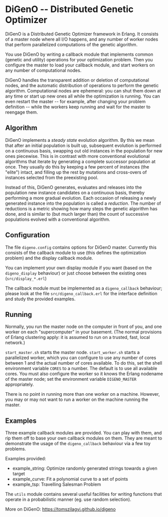 # DiGenO -- Distributed Genetic Optimizer

DiGenO is a Distributed Genetic Optimizer framework in Erlang. It
consists of a master node where all I/O happens, and any number of
worker nodes that perform parallelized computations of the genetic
algorithm.

You use DiGenO by writing a callback module that implements common
(genetic and utility) operations for your optimization problem. Then
you configure the master to load your callback module, and start
workers on any number of computational nodes.

DiGenO handles the transparent addition or deletion of computational
nodes, and the automatic distribution of operations to perform the
genetic algorithm. Computational nodes are ephemeral: you can shut
them down at any time or start up new ones all while the optimization
is running. You can even restart the master -- for example, after
changing your problem definition -- while the workers keep running and
wait for the master to reengage them.

## Algorithm

DiGenO implements a *steady state* evolution algorithm. By this we
mean that after an initial population is built up, subsequent
evolution is performed on a continuous basis, swapping out old
instances in the population for new ones piecewise. This is in
contrast with more conventional evolutional algorithms that iterate by
generating a complete successor population at once. They usually do
this by keeping a few percent of instances (the "elite") intact, and
filling up the rest by mutations and cross-overs of instances selected
from the preexisting pool.

Instead of this, DiGenO generates, evaluates and releases into the
population new instance candidates on a continuous basis, thereby
performing a more gradual evolution. Each occasion of releasing a
newly generated instance into the population is called a *reduction*.
The number of reductions is a metric showing how many steps the
genetic algorithm has done, and is similar to (but much larger than)
the count of successive populations evolved with a conventional
algorithm.

## Configuration

The file `digeno.config` contains options for DiGenO master. Currently
this consists of the callback module to use (this defines the
optimization problem) and the display callback module.

You can implement your own display module if you want (based on the
`digeno_display` behaviour) or just choose between the existing ones
(`src/display_*.erl`)

The callback module must be implemented as a `digeno_callback`
behaviour; please look at the file `src/digeno_callback.erl` for the
interface definition and study the provided examples.

## Running

Normally, you run the master node on the computer in front of you, and
one worker on each "supercomputer" in your basement. (The normal
provisions of Erlang clustering apply: it is assumed to run on a
trusted, fast, local network.)

`start_master.sh` starts the master node. `start_worker.sh` starts a
parallelized worker, which you can configure to use any number of
cores between 1 and the actual number of cores available. To do this,
set the shell environment variable `CORES` to a number. The default is
to use all available cores. You must also configure the worker so it
knows the Erlang nodename of the master node; set the environment
variable `DIGENO_MASTER` appropriately.

There is no point in running more than one worker on a machine.
However, you may or may not want to run a worker on the machine
running the master.

## Examples

Three example callback modules are provided. You can play with them,
and rip them off to base your own callback modules on them. They are
meant to demonstrate the usage of the `digeno_callback` behaviour via
a few toy problems.

Examples provided:
- example_string: Optimize randomly generated strings towards a given target
- example_curve: Fit a polynomial curve to a set of points
- example_tsp: Travelling Salesman Problem

The `utils` module contains several useful facilities for writing
functions that operate in a probabilistic manner (eg. use random
selection).

More on DiGenO: https://tomszilagyi.github.io/digeno
